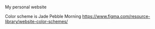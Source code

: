My personal website

Color scheme is Jade Pebble Morning https://www.figma.com/resource-library/website-color-schemes/